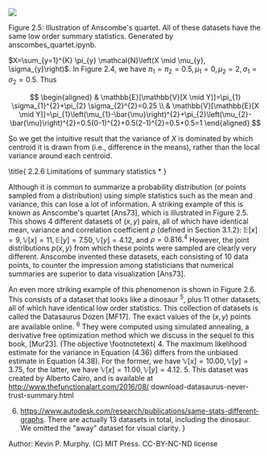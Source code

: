![](https://cdn.mathpix.com/cropped/2024_06_13_73649b50fd444db3b6bbg-1.jpg?height=451&width=1513&top_left_y=188&top_left_x=264)

Figure 2.5: Illustration of Anscombe's quartet. All of these datasets have the same low order summary statistics. Generated by anscombes_quartet.ipynb.

$X=\sum_{y=1}^{K} \pi_{y} \mathcal{N}\left(X \mid \mu_{y}, \sigma_{y}\right)$. In Figure 2.4, we have $\pi_{1}=\pi_{2}=0.5, \mu_{1}=0, \mu_{2}=2, \sigma_{1}=\sigma_{2}=0.5$. Thus

$$
\begin{aligned}
& \mathbb{E}[\mathbb{V}[X \mid Y]]=\pi_{1} \sigma_{1}^{2}+\pi_{2} \sigma_{2}^{2}=0.25 \\
& \mathbb{V}[\mathbb{E}[X \mid Y]]=\pi_{1}\left(\mu_{1}-\bar{\mu}\right)^{2}+\pi_{2}\left(\mu_{2}-\bar{\mu}\right)^{2}=0.5(0-1)^{2}+0.5(2-1)^{2}=0.5+0.5=1
\end{aligned}
$$

So we get the intuitive result that the variance of $X$ is dominated by which centroid it is drawn from (i.e., difference in the means), rather than the local variance around each centroid.

\title{
2.2.6 Limitations of summary statistics *
}

Although it is common to summarize a probability distribution (or points sampled from a distribution) using simple statistics such as the mean and variance, this can lose a lot of information. A striking example of this is known as Anscombe's quartet [Ans73], which is illustrated in Figure 2.5. This shows 4 different datasets of $(x, y)$ pairs, all of which have identical mean, variance and correlation coefficient $\rho$ (defined in Section 3.1.2): $\mathbb{E}[x]=9, \mathbb{V}[x]=11, \mathbb{E}[y]=7.50, \mathbb{V}[y]=4.12$, and $\rho=0.816 .{ }^{4}$ However, the joint distributions $p(x, y)$ from which these points were sampled are clearly very different. Anscombe invented these datasets, each consisting of 10 data points, to counter the impression among statisticians that numerical summaries are superior to data visualization [Ans73].

An even more striking example of this phenomenon is shown in Figure 2.6. This consists of a dataset that looks like a dinosaur ${ }^{5}$, plus 11 other datasets, all of which have identical low order statistics. This collection of datasets is called the Datasaurus Dozen [MF17]. The exact values of the $(x, y)$ points are available online. ${ }^{6}$ They were computed using simulated annealing, a derivative free optimization method which we discuss in the sequel to this book, [Mur23]. (The objective
\footnotetext{
4. The maximum likelihood estimate for the variance in Equation (4.36) differs from the unbiased estimate in Equation (4.38). For the former, we have $\mathbb{V}[x]=10.00, \mathbb{V}[y]=3.75$, for the latter, we have $\mathbb{V}[x]=11.00, \mathbb{V}[y]=4.12$. 5. This dataset was created by Alberto Cairo, and is available at http://www.thefunctionalart.com/2016/08/ download-datasaurus-never-trust-summary.html

6. https://www.autodesk.com/research/publications/same-stats-different-graphs. There are actually 13 datasets in total, including the dinosaur. We omitted the "away" dataset for visual clarity.
}

Author: Kevin P. Murphy. (C) MIT Press. CC-BY-NC-ND license
